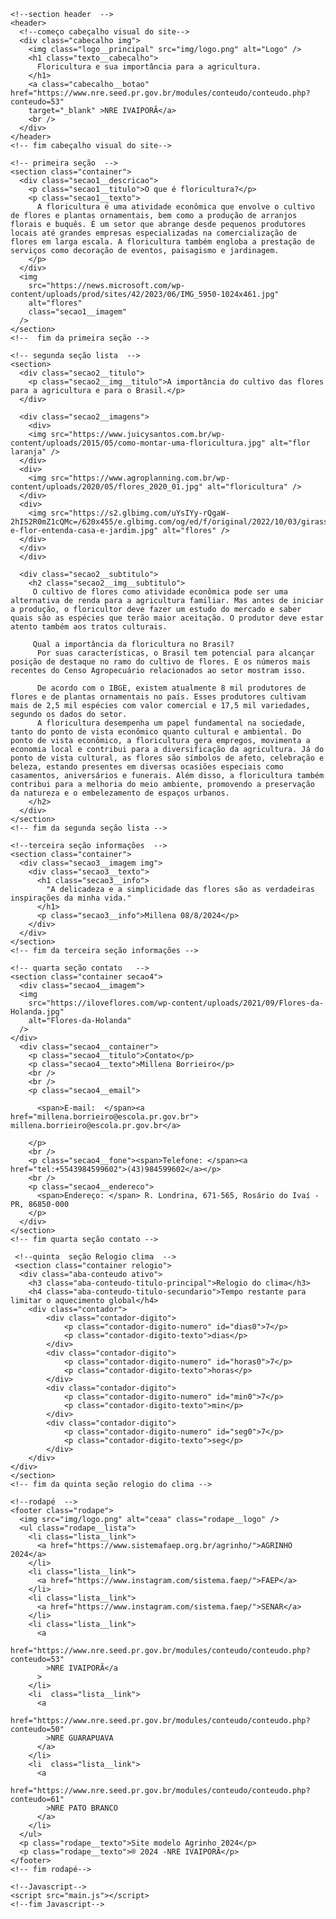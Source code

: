 <!--Este modelo pode ser reutilizado para os professores e alunos da rede estadual do Paraná -->
<!-- Agrinho 2024 NRE(Ivaiporã) NRE(GUARAPUAVA) NRE(PATO BRANCO) -->
<!-- Desenvolvido por professor Richardson Schawarski -->
<!DOCTYPE html>
<!--começo HTML-->
<html>

  <!--começo cabeçalho de informações internas do site-->
  <head>
    <title>Do campo à cidade, colhendo oportunidades</title>
    <meta charset="UTF-8" />
    <meta name="viewport" content="width=device-width, initial-scale=1" />
    <link rel="stylesheet" href="stilo.css" />
    <link rel="preconnect" href="https://fonts.googleapis.com" />
    <link rel="preconnect" href="https://fonts.gstatic.com" crossorigin />
    <link
      href="https://fonts.googleapis.com/css2?family=Lustria&display=swap"
      rel="stylesheet"/>
    </head
  ><!--fim cabeçalho de informações internas do site-->

  <!--Começo corpo do site BODY-->
  <body>

    <!--section header  -->
    <header>
      <!--começo cabeçalho visual do site-->
      <div class="cabecalho img">
        <img class="logo__principal" src="img/logo.png" alt="Logo" />
        <h1 class="texto__cabecalho">
          Floricultura e sua importância para a agricultura.
        </h1>
        <a class="cabecalho__botao" href="https://www.nre.seed.pr.gov.br/modules/conteudo/conteudo.php?conteudo=53" 
        target="_blank" >NRE IVAIPORÃ</a>
        <br />
      </div>
    </header>
    <!-- fim cabeçalho visual do site-->

    <!-- primeira seção  -->
    <section class="container">
      <div class="secao1__descricao">
        <p class="secao1__titulo">O que é floricultura?</p>
        <p class="secao1__texto">
          A floricultura é uma atividade econômica que envolve o cultivo de flores e plantas ornamentais, bem como a produção de arranjos florais e buquês. É um setor que abrange desde pequenos produtores locais até grandes empresas especializadas na comercialização de flores em larga escala. A floricultura também engloba a prestação de serviços como decoração de eventos, paisagismo e jardinagem.
        </p>
      </div>
      <img
        src="https://news.microsoft.com/wp-content/uploads/prod/sites/42/2023/06/IMG_5950-1024x461.jpg"
        alt="flores"
        class="secao1__imagem"
      />
    </section>
    <!--  fim da primeira seção -->

    <!-- segunda seção lista  -->
    <section>
      <div class="secao2__titulo">
        <p class="secao2__img__titulo">A importância do cultivo das flores para a agricultura e para o Brasil.</p>
      </div>

      <div class="secao2__imagens">
        <div>
        <img src="https://www.juicysantos.com.br/wp-content/uploads/2015/05/como-montar-uma-floricultura.jpg" alt="flor laranja" />
      </div>
      <div>
        <img src="https://www.agroplanning.com.br/wp-content/uploads/2020/05/flores_2020_01.jpg" alt="floricultura" />
      </div>
      <div>
        <img src="https://s2.glbimg.com/uYsIYy-rQgaW-2hI52R0mZ1cQMc=/620x455/e.glbimg.com/og/ed/f/original/2022/10/03/girassol-e-flor-entenda-casa-e-jardim.jpg" alt="flores" />
      </div>
      </div>
      </div>

      <div class="secao2__subtitulo">
        <h2 class="secao2__img__subtitulo">
         O cultivo de flores como atividade econômica pode ser uma alternativa de renda para a agricultura familiar. Mas antes de iniciar a produção, o floricultor deve fazer um estudo do mercado e saber quais são as espécies que terão maior aceitação. O produtor deve estar atento também aos tratos culturais.
          
         Qual a importância da floricultura no Brasil?
          Por suas características, o Brasil tem potencial para alcançar posição de destaque no ramo do cultivo de flores. E os números mais recentes do Censo Agropecuário relacionados ao setor mostram isso.
          
          De acordo com o IBGE, existem atualmente 8 mil produtores de flores e de plantas ornamentais no país. Esses produtores cultivam mais de 2,5 mil espécies com valor comercial e 17,5 mil variedades, segundo os dados do setor.
          A floricultura desempenha um papel fundamental na sociedade, tanto do ponto de vista econômico quanto cultural e ambiental. Do ponto de vista econômico, a floricultura gera empregos, movimenta a economia local e contribui para a diversificação da agricultura. Já do ponto de vista cultural, as flores são símbolos de afeto, celebração e beleza, estando presentes em diversas ocasiões especiais como casamentos, aniversários e funerais. Além disso, a floricultura também contribui para a melhoria do meio ambiente, promovendo a preservação da natureza e o embelezamento de espaços urbanos.
        </h2>
      </div>
    </section>
    <!-- fim da segunda seção lista -->

    <!--terceira seção informações  -->
    <section class="container">
      <div class="secao3__imagem img">
        <div class="secao3__texto">
          <h1 class="secao3__info">
            "A delicadeza e a simplicidade das flores são as verdadeiras inspirações da minha vida."
          </h1>
          <p class="secao3__info">Millena 08/8/2024</p>
        </div>
      </div>
    </section>
    <!-- fim da terceira seção informações -->

    <!-- quarta seção contato   -->
    <section class="container secao4">
      <div class="secao4__imagem">
      <img
        src="https://iloveflores.com/wp-content/uploads/2021/09/Flores-da-Holanda.jpg"
        alt="Flores-da-Holanda"
      />
    </div>
      <div class="secao4__container">
        <p class="secao4__titulo">Contato</p>
        <p class="secao4__texto">Millena Borrieiro</p>
        <br />
        <br />
        <p class="secao4__email">
          
          <span>E-mail:  </span><a href="millena.borrieiro@escola.pr.gov.br"> millena.borrieiro@escola.pr.gov.br</a>
          
        </p>
        <br />
        <p class="secao4__fone"><span>Telefone: </span><a href="tel:+5543984599602">(43)984599602</a></p>
        <br />
        <p class="secao4__endereco">
          <span>Endereço: </span> R. Londrina, 671-565, Rosário do Ivaí - PR, 86850-000
        </p>
      </div>
    </section>
    <!-- fim quarta seção contato -->

     <!--quinta  seção Relogio clima  -->
     <section class="container relogio">
      <div class="aba-conteudo ativo">
        <h3 class="aba-conteudo-titulo-principal">Relogio do clima</h3>
        <h4 class="aba-conteudo-titulo-secundario">Tempo restante para limitar o aquecimento global</h4>
        <div class="contador">
            <div class="contador-digito">
                <p class="contador-digito-numero" id="dias0">7</p>
                <p class="contador-digito-texto">dias</p>
            </div>
            <div class="contador-digito">
                <p class="contador-digito-numero" id="horas0">7</p>
                <p class="contador-digito-texto">horas</p>
            </div>
            <div class="contador-digito">
                <p class="contador-digito-numero" id="min0">7</p>
                <p class="contador-digito-texto">min</p>
            </div>
            <div class="contador-digito">
                <p class="contador-digito-numero" id="seg0">7</p>
                <p class="contador-digito-texto">seg</p>
            </div>
        </div>
    </div>
    </section>
    <!-- fim da quinta seção relogio do clima -->

    <!--rodapé  -->  
    <footer class="rodape">
      <img src="img/logo.png" alt="ceaa" class="rodape__logo" />
      <ul class="rodape__lista">
        <li class="lista__link">
          <a href="https://www.sistemafaep.org.br/agrinho/">AGRINHO 2024</a>
        </li>
        <li class="lista__link">
          <a href="https://www.instagram.com/sistema.faep/">FAEP</a>
        </li>
        <li class="lista__link">
          <a href="https://www.instagram.com/sistema.faep/">SENAR</a>
        </li>
        <li class="lista__link">
          <a
            href="https://www.nre.seed.pr.gov.br/modules/conteudo/conteudo.php?conteudo=53"
            >NRE IVAIPORÃ</a
          >
        </li>
        <li  class="lista__link">
          <a  
            href="https://www.nre.seed.pr.gov.br/modules/conteudo/conteudo.php?conteudo=50"
            >NRE GUARAPUAVA
          </a>
        </li>
        <li  class="lista__link">
          <a  
            href="https://www.nre.seed.pr.gov.br/modules/conteudo/conteudo.php?conteudo=61"
            >NRE PATO BRANCO
          </a>
        </li>
      </ul>
      <p class="rodape__texto">Site modelo Agrinho 2024</p>
      <p class="rodape__texto">® 2024 -NRE IVAIPORÃ</p>
    </footer>
    <!-- fim rodapé-->

    <!--Javascript-->
    <script src="main.js"></script>
    <!--fim Javascript-->
  </body>
  <!--fim corpo site BODY-->
</html>
<!--fim HTML-->

